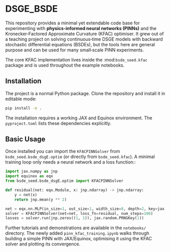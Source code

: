 # DSGE_BSDE

This repository provides a minimal yet extendable code base for experimenting
with **physics‑informed neural networks (PINNs)** and the
Kronecker‑Factored Approximate Curvature (KFAC) optimiser.
It grew out of a teaching project on solving continuous‑time DSGE models with
backward stochastic differential equations (BSDEs), but the tools here are
general purpose and can be used for many small‑scale PINN experiments.

The core KFAC implementation lives inside the :mod:`bsde_seed.kfac` package and
is used throughout the example notebooks.

## Installation

The project is a normal Python package.  Clone the repository and install it in
editable mode:

```bash
pip install -e .
```

The installation requires a working JAX and Equinox environment.  The
``pyproject.toml`` lists these dependencies explicitly.

## Basic Usage

Once installed you can import the `KFACPINNSolver` from
`bsde_seed.bsde_dsgE.optim` (or directly from `bsde_seed.kfac`).  A minimal
training loop only needs a neural network and a loss function::

```python
import jax.numpy as jnp
import equinox as eqx
from bsde_seed.bsde_dsgE.optim import KFACPINNSolver

def residual(net: eqx.Module, x: jnp.ndarray) -> jnp.ndarray:
    y = net(x)
    return jnp.mean(y ** 2)

net = eqx.nn.MLP(in_size=1, out_size=1, width_size=8, depth=2, key=jax.random.PRNGKey(0))
solver = KFACPINNSolver(net=net, loss_fn=residual, num_steps=100)
losses = solver.run(jnp.zeros((1, 1)), jax.random.PRNGKey(1))
```

Further tutorials and demonstrations are available in the `notebooks/`
directory.  The newly added `pinn_kfac_training.ipynb` walks through building a
simple PINN with JAX/Equinox, optimising it using the KFAC solver and plotting
its convergence.
